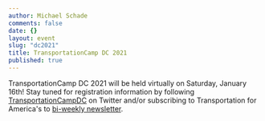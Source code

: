 ```yaml
---
author: Michael Schade
comments: false
date: {}
layout: event
slug: "dc2021"
title: TransportationCamp DC 2021
published: true
---
```


TransportationCamp DC 2021 will be held virtually on Saturday, January 16th! Stay tuned for registration information by following [TransportationCampDC](https://twitter.com/transpocampDC) on Twitter and/or subscribing to Transportation for America's to [bi-weekly newsletter](http://action.smartgrowthamerica.org/p/salsa/web/common/public/signup?signup_page_KEY=8375).
